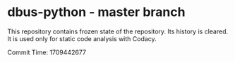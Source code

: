 # dbus-python - master branch

This repository contains frozen state of the repository.
Its history is cleared. It is used only for static code
analysis with Codacy.

Commit Time: 1709442677